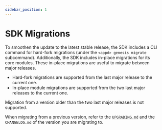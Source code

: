 ```yaml
---
sidebar_position: 1
---
```


# SDK Migrations

To smoothen the update to the latest stable release, the SDK includes a CLI command for hard-fork migrations (under the `<appd> genesis migrate` subcommand). 
Additionally, the SDK includes in-place migrations for its core modules. These in-place migrations are useful to migrate between major releases.

* Hard-fork migrations are supported from the last major release to the current one.
* In-place module migrations are supported from the two last major releases to the current one.

Migration from a version older than the two last major releases is not supported.

When migrating from a previous version, refer to the [`UPGRADING.md`](./02-upgrading.md) and the `CHANGELOG.md` of the version you are migrating to.

